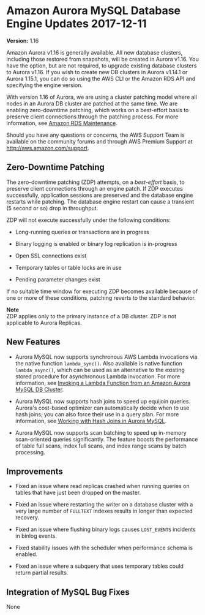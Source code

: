 # Amazon Aurora MySQL Database Engine Updates 2017\-12\-11<a name="AuroraMySQL.Updates.20171211"></a>

**Version:** 1\.16

Amazon Aurora v1\.16 is generally available\. All new database clusters, including those restored from snapshots, will be created in Aurora v1\.16\. You have the option, but are not required, to upgrade existing database clusters to Aurora v1\.16\. If you wish to create new DB clusters in Aurora v1\.14\.1 or Aurora 1\.15\.1, you can do so using the AWS CLI or the Amazon RDS API and specifying the engine version\.

With version 1\.16 of Aurora, we are using a cluster patching model where all nodes in an Aurora DB cluster are patched at the same time\. We are enabling zero\-downtime patching, which works on a best\-effort basis to preserve client connections through the patching process\. For more information, see [Amazon RDS Maintenance](USER_UpgradeDBInstance.Maintenance.md)\.

Should you have any questions or concerns, the AWS Support Team is available on the community forums and through AWS Premium Support at [http://aws\.amazon\.com/support](http://aws.amazon.com/support)\.

## Zero\-Downtime Patching<a name="AuroraMySQL.Updates.20170807.ZDP"></a>

The zero\-downtime patching \(ZDP\) attempts, on a *best\-effort* basis, to preserve client connections through an engine patch\. If ZDP executes successfully, application sessions are preserved and the database engine restarts while patching\. The database engine restart can cause a transient \(5 second or so\) drop in throughput\.

ZDP will not execute successfully under the following conditions:

+ Long\-running queries or transactions are in progress

+ Binary logging is enabled or binary log replication is in\-progress

+ Open SSL connections exist

+ Temporary tables or table locks are in use

+ Pending parameter changes exist

If no suitable time window for executing ZDP becomes available because of one or more of these conditions, patching reverts to the standard behavior\.

**Note**  
ZDP applies only to the primary instance of a DB cluster\. ZDP is not applicable to Aurora Replicas\.

## New Features<a name="AuroraMySQL.Updates.20171211.New"></a>

+ Aurora MySQL now supports synchronous AWS Lambda invocations via the native function `lambda_sync()`\. Also available is native function `lambda_async()`, which can be used as an alternative to the existing stored procedure for asynchronous Lambda invocation\. For more information, see [Invoking a Lambda Function from an Amazon Aurora MySQL DB Cluster](AuroraMySQL.Integrating.Lambda.md)\.

+ Aurora MySQL now supports hash joins to speed up equijoin queries\. Aurora's cost\-based optimizer can automatically decide when to use hash joins; you can also force their use in a query plan\. For more information, see [Working with Hash Joins in Aurora MySQL](AuroraMySQL.BestPractices.md#Aurora.BestPractices.HashJoin)\.

+ Aurora MySQL now supports scan batching to speed up in\-memory scan\-oriented queries significantly\. The feature boosts the performance of table full scans, index full scans, and index range scans by batch processing\.

## Improvements<a name="AuroraMySQL.Updates.20171211.Improvements"></a>

+ Fixed an issue where read replicas crashed when running queries on tables that have just been dropped on the master\. 

+ Fixed an issue where restarting the writer on a database cluster with a very large number of `FULLTEXT` indexes results in longer than expected recovery\.

+ Fixed an issue where flushing binary logs causes `LOST_EVENTS` incidents in binlog events\.

+ Fixed stability issues with the scheduler when performance schema is enabled\.

+ Fixed an issue where a subquery that uses temporary tables could return partial results\.

## Integration of MySQL Bug Fixes<a name="AuroraMySQL.Updates.20171211.BugFixes"></a>

None
